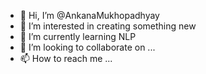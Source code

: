 - 👋 Hi, I’m @AnkanaMukhopadhyay
- 👀 I’m interested in creating something new
- 🌱 I’m currently learning NLP
- 💞️ I’m looking to collaborate on ...
- 📫 How to reach me ...

<!---
AnkanaMukhopadhyay/AnkanaMukhopadhyay is a ✨ special ✨ repository because its `README.md` (this file) appears on your GitHub profile.
You can click the Preview link to take a look at your changes.
--->
